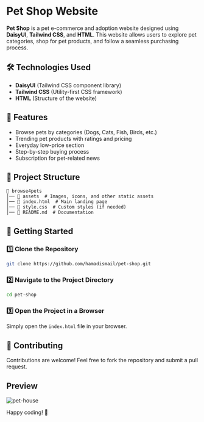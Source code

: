 # Pet Shop Website

**Pet Shop** is a pet e-commerce and adoption website designed using **DaisyUI**, **Tailwind CSS**, and **HTML**. This website allows users to explore pet categories, shop for pet products, and follow a seamless purchasing process.

## 🛠 Technologies Used
- **DaisyUI** (Tailwind CSS component library)
- **Tailwind CSS** (Utility-first CSS framework)
- **HTML** (Structure of the website)

## 🎯 Features
- Browse pets by categories (Dogs, Cats, Fish, Birds, etc.)
- Trending pet products with ratings and pricing
- Everyday low-price section
- Step-by-step buying process
- Subscription for pet-related news

## 📂 Project Structure
```
📁 browse4pets
│── 📁 assets  # Images, icons, and other static assets
│── 📄 index.html  # Main landing page
│── 📄 style.css  # Custom styles (if needed)
│── 📄 README.md  # Documentation
```

## 🚀 Getting Started
### 1️⃣ Clone the Repository
```bash
git clone https://github.com/hamadismail/pet-shop.git
```

### 2️⃣ Navigate to the Project Directory
```bash
cd pet-shop
```

### 3️⃣ Open the Project in a Browser
Simply open the `index.html` file in your browser.

## 🌟 Contributing
Contributions are welcome! Feel free to fork the repository and submit a pull request.

## Preview
![pet-house](https://github.com/user-attachments/assets/8b44774b-b86d-4d8e-8c8d-a60c70a5f4bc)


Happy coding! 🚀


